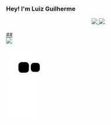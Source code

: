 ### Hey! I'm Luiz Guilherme

<div align="center">
  <a href="https://github.com/Luiz-G">
  <img height="175em" src="https://github-readme-stats.vercel.app/api?username=Luiz-G&show_icons=true&theme=discord_old_blurple&include_all_commits=true&count_private=true"/>
  <img height="175em" src="https://github-readme-stats.vercel.app/api/top-langs/?username=Luiz-G&layout=compact&langs_count=7&theme=discord_old_blurple"/>
</div>  
  <div style="display: inline_block"><br>  
 ##
  
<div> 
  <a href="https://www.linkedin.com/in/luiz-guilherme-rodrigues-368695193" target="_blank"><img src="https://img.shields.io/badge/LinkedIn-0077B5?style=for-the-badge&logo=linkedin&logoColor=white" target="_blank"></a> 
 
  ![Snake animation](https://github.com/Luiz-G/Luiz-G/blob/output/github-contribution-grid-snake.svg)
 
</div>
